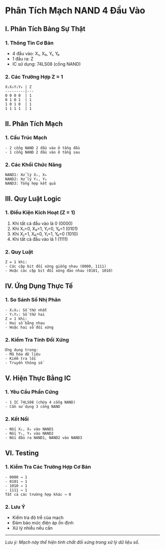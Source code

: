 # Phân Tích Mạch NAND 4 Đầu Vào

## I. Phân Tích Bảng Sự Thật

### 1. Thông Tin Cơ Bản
- 4 đầu vào: X₁, X₀, Y₁, Y₀
- 1 đầu ra: Z
- IC sử dụng: 74LS08 (cổng NAND)

### 2. Các Trường Hợp Z = 1
```
X₁X₀Y₁Y₀ | Z
---------|---
0 0 0 0  | 1
0 1 0 1  | 1
1 0 1 0  | 1
1 1 1 1  | 1
```

## II. Phân Tích Mạch

### 1. Cấu Trúc Mạch
```
- 2 cổng NAND 2 đầu vào ở tầng đầu
- 1 cổng NAND 2 đầu vào ở tầng sau
```

### 2. Các Khối Chức Năng
```
NAND1: Xử lý X₁, X₀
NAND2: Xử lý Y₁, Y₀
NAND3: Tổng hợp kết quả
```

## III. Quy Luật Logic

### 1. Điều Kiện Kích Hoạt (Z = 1)
1. Khi tất cả đầu vào là 0 (0000)
2. Khi X₁=0, X₀=1, Y₁=0, Y₀=1 (0101)
3. Khi X₁=1, X₀=0, Y₁=1, Y₀=0 (1010)
4. Khi tất cả đầu vào là 1 (1111)

### 2. Quy Luật
```
Z = 1 khi:
- Các cặp bit đối xứng giống nhau (0000, 1111)
- Hoặc các cặp bit đối xứng đảo nhau (0101, 1010)
```

## IV. Ứng Dụng Thực Tế

### 1. So Sánh Số Nhị Phân
```
- X₁X₀: Số thứ nhất
- Y₁Y₀: Số thứ hai
Z = 1 khi:
- Hai số bằng nhau
- Hoặc hai số đối xứng
```

### 2. Kiểm Tra Tính Đối Xứng
```
Ứng dụng trong:
- Mã hóa dữ liệu
- Kiểm tra lỗi
- Truyền thông số
```

## V. Hiện Thực Bằng IC

### 1. Yêu Cầu Phần Cứng
```
- 1 IC 74LS08 (chứa 4 cổng NAND)
- Cần sử dụng 3 cổng NAND
```

### 2. Kết Nối
```
- Nối X₁, X₀ vào NAND1
- Nối Y₁, Y₀ vào NAND2
- Nối đầu ra NAND1, NAND2 vào NAND3
```

## VI. Testing

### 1. Kiểm Tra Các Trường Hợp Cơ Bản
```
- 0000 → 1
- 0101 → 1
- 1010 → 1
- 1111 → 1
Tất cả các trường hợp khác → 0
```

### 2. Lưu Ý
- Kiểm tra độ trễ của mạch
- Đảm bảo mức điện áp ổn định
- Xử lý nhiễu nếu cần

---
*Lưu ý: Mạch này thể hiện tính chất đối xứng trong xử lý dữ liệu số.*